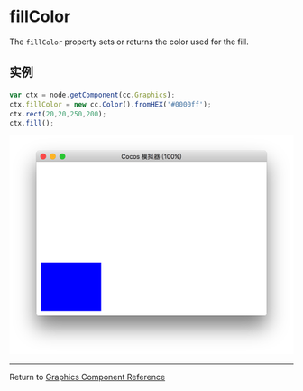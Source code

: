 # fillColor

The `fillColor` property sets or returns the color used for the fill.

## 实例

```javascript
var ctx = node.getComponent(cc.Graphics);
ctx.fillColor = new cc.Color().fromHEX('#0000ff');
ctx.rect(20,20,250,200);
ctx.fill();
```

![](graphics/fillColor.png)

<hr>

Return to [Graphics Component Reference](../../components/graphics.md)
